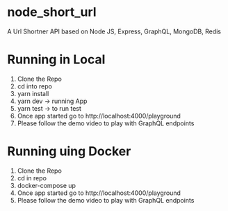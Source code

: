 # node_short_url
A Url Shortner API based on Node JS, Express, GraphQL, MongoDB, Redis

# Running in Local
  1. Clone the Repo
  2. cd into repo
  3. yarn install
  4. yarn dev -> running App
  5. yarn test -> to run test
  6. Once app started go to http://localhost:4000/playground
  7. Please follow the demo video to play with GraphQL endpoints
  
# Running uing Docker
  1. Clone the Repo
  2. cd in repo
  3. docker-compose up
  4. Once app started go to http://localhost:4000/playground
  5. Please follow the demo video to play with GraphQL endpoints

